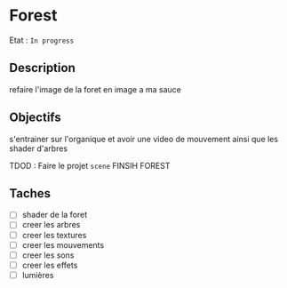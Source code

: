 # Forest

Etat : `In progress`

## Description

refaire l'image de la foret en image a ma sauce

## Objectifs

s'entrainer sur l'organique et avoir une video de mouvement
ainsi que les shader d'arbres

TDOD : Faire le projet `scene`
FINSIH FOREST

## Taches

- [ ] shader de la foret
- [ ] creer les arbres
- [ ] creer les textures
- [ ] creer les mouvements
- [ ] creer les sons
- [ ] creer les effets
- [ ] lumières

